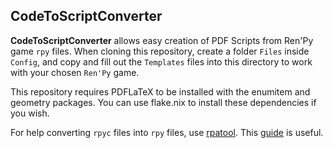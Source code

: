 ## CodeToScriptConverter

**CodeToScriptConverter** allows easy creation of PDF Scripts from Ren'Py game ``rpy`` files. When cloning
this repository, create a folder ``Files`` inside ``Config``, and copy and fill out the ``Templates`` files
into this directory to work with your chosen ``Ren'Py`` game.

This repository requires PDFLaTeX to be installed with the enumitem and geometry packages. You can use flake.nix to
install these dependencies if you wish.

For help converting ``rpyc`` files into ``rpy`` files, use [rpatool](https://github.com/shizmob/rpatool).
This [guide](https://www.reddit.com/r/DDLCMods/comments/tjj8ds/tormuses_guide_for_modding_ddlc_march_2022/) is
useful.
